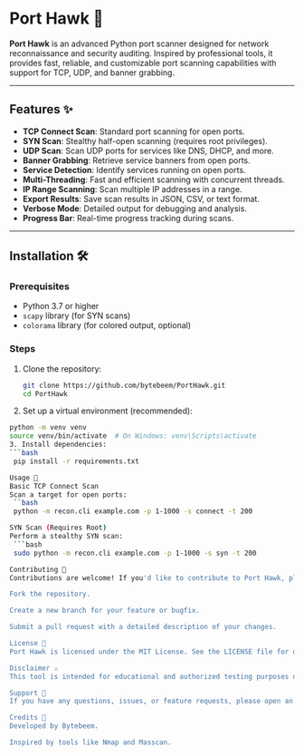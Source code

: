 # Port Hawk 🦅

**Port Hawk** is an advanced Python port scanner designed for network reconnaissance and security auditing. Inspired by professional tools, it provides fast, reliable, and customizable port scanning capabilities with support for TCP, UDP, and banner grabbing.

---

## Features ✨

- **TCP Connect Scan**: Standard port scanning for open ports.
- **SYN Scan**: Stealthy half-open scanning (requires root privileges).
- **UDP Scan**: Scan UDP ports for services like DNS, DHCP, and more.
- **Banner Grabbing**: Retrieve service banners from open ports.
- **Service Detection**: Identify services running on open ports.
- **Multi-Threading**: Fast and efficient scanning with concurrent threads.
- **IP Range Scanning**: Scan multiple IP addresses in a range.
- **Export Results**: Save scan results in JSON, CSV, or text format.
- **Verbose Mode**: Detailed output for debugging and analysis.
- **Progress Bar**: Real-time progress tracking during scans.

---

## Installation 🛠️

### Prerequisites
- Python 3.7 or higher
- `scapy` library (for SYN scans)
- `colorama` library (for colored output, optional)

### Steps
1. Clone the repository:
   ```bash
   git clone https://github.com/bytebeem/PortHawk.git
   cd PortHawk
2. Set up a virtual environment (recommended):
  ```bash
  python -m venv venv
source venv/bin/activate  # On Windows: venv\Scripts\activate
3. Install dependencies:
  ```bash
   pip install -r requirements.txt

Usage 🚀
Basic TCP Connect Scan
Scan a target for open ports:
   ``bash
   python -m recon.cli example.com -p 1-1000 -s connect -t 200

SYN Scan (Requires Root)
Perform a stealthy SYN scan:
   ```bash
   sudo python -m recon.cli example.com -p 1-1000 -s syn -t 200

Contributing 🤝
Contributions are welcome! If you'd like to contribute to Port Hawk, please follow these steps:

Fork the repository.

Create a new branch for your feature or bugfix.

Submit a pull request with a detailed description of your changes.

License 📜
Port Hawk is licensed under the MIT License. See the LICENSE file for details.

Disclaimer ⚠️
This tool is intended for educational and authorized testing purposes only. Do not use it for illegal or malicious activities. The developers are not responsible for any misuse of this tool.

Support 💬
If you have any questions, issues, or feature requests, please open an issue on the GitHub repository.

Credits 🙏
Developed by Bytebeem.

Inspired by tools like Nmap and Masscan.

